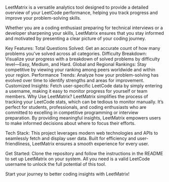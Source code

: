 
LeetMatrix is a versatile analytics tool designed to provide a detailed overview of your LeetCode performance, helping you track progress and improve your problem-solving skills.

Whether you are a coding enthusiast preparing for technical interviews or a developer sharpening your skills, LeetMatrix ensures that you stay informed and motivated by presenting a clear picture of your coding journey.

Key Features:
Total Questions Solved: Get an accurate count of how many problems you've solved across all categories.
Difficulty Breakdown: Visualize your progress with a breakdown of solved problems by difficulty level—Easy, Medium, and Hard.
Global and Regional Rankings: Stay competitive by viewing your ranking among peers worldwide and within your region.
Performance Trends: Analyze how your problem-solving has evolved over time to identify strengths and areas for improvement.
Customized Insights: Fetch user-specific LeetCode data by simply entering a username, making it easy to monitor progress for yourself or team members.
Why Use LeetMatrix?
LeetMatrix simplifies the process of tracking your LeetCode stats, which can be tedious to monitor manually. It’s perfect for students, professionals, and coding enthusiasts who are committed to excelling in competitive programming or interview preparation. By providing meaningful insights, LeetMatrix empowers users to make informed decisions about where to focus their efforts.

Tech Stack:
This project leverages modern web technologies and APIs to seamlessly fetch and display user data. Built for efficiency and user-friendliness, LeetMatrix ensures a smooth experience for every user.

Get Started:
Clone the repository and follow the instructions in the README to set up LeetMatrix on your system. All you need is a valid LeetCode username to unlock the full potential of this tool.

Start your journey to better coding insights with LeetMatrix!
